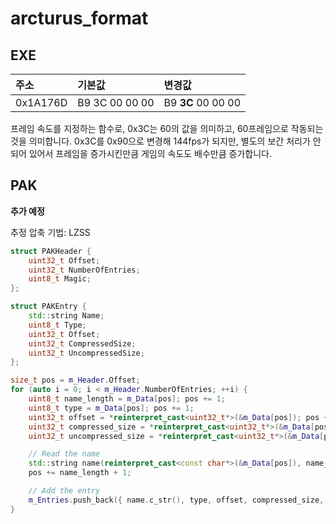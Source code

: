 # arcturus_format

## EXE
|주소|기본값|변경값|
|:----|:----|:----|
|0x1A176D|B9 3C 00 00 00|B9 **3C** 00 00 00|

프레임 속도를 지정하는 함수로, 0x3C는 60의 값을 의미하고, 60프레임으로 작동되는 것을 의미합니다. 0x3C를 0x90으로 변경해 144fps가 되지만, 별도의 보간 처리가 안 되어 있어서 프레임을 증가시킨만큼 게임의 속도도 배수만큼 증가합니다.


## PAK

**추가 예정**

추정 압축 기법: LZSS

```cpp
struct PAKHeader {
	uint32_t Offset;
	uint32_t NumberOfEntries;
	uint8_t Magic;
};

struct PAKEntry {
	std::string Name;
	uint8_t Type;
	uint32_t Offset;
	uint32_t CompressedSize;
	uint32_t UncompressedSize;
};
```

```cpp
size_t pos = m_Header.Offset;
for (auto i = 0; i < m_Header.NumberOfEntries; ++i) {
	uint8_t name_length = m_Data[pos]; pos += 1;
	uint8_t type = m_Data[pos]; pos += 1;
	uint32_t offset = *reinterpret_cast<uint32_t*>(&m_Data[pos]); pos += 4;
	uint32_t compressed_size = *reinterpret_cast<uint32_t*>(&m_Data[pos]); pos += 4;
	uint32_t uncompressed_size = *reinterpret_cast<uint32_t*>(&m_Data[pos]); pos += 4;

	// Read the name
	std::string name(reinterpret_cast<const char*>(&m_Data[pos]), name_length + 1);
	pos += name_length + 1;

	// Add the entry
	m_Entries.push_back({ name.c_str(), type, offset, compressed_size, uncompressed_size });
}
```
